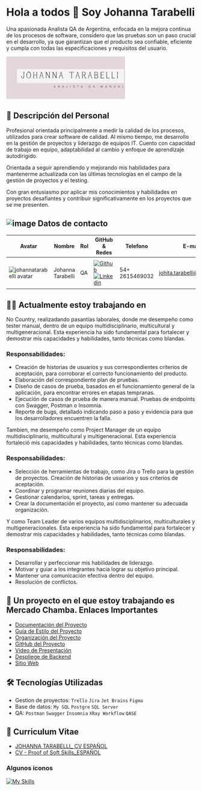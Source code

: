 # Hola a todos 👋 Soy Johanna Tarabelli
Una apasionada Analista QA de Argentina, enfocada en la mejora continua de los procesos de software, considero que las pruebas son un paso crucial en el desarrollo, ya que garantizan que el producto sea confiable, eficiente y cumpla con todas las especificaciones y requisitos del usuario.

<img src="https://github.com/johannatarabelli/johannaTarabelli/blob/main/ASSET/NUEVA%20MARCA%20PERSONAL.png" alt="logo personal" />

## 📖 Descripción del Personal

Profesional orientada principalmente a medir la calidad de los procesos, utilizados para crear software de calidad. Al mismo tiempo, me desarrollo en la gestión de proyectos y liderazgo de equipos IT. Cuento con capacidad de trabajo en equipo, adaptabilidad al cambio y enfoque de aprendizaje autodirigido. 

Orientada a seguir aprendiendo y mejorando mis habilidades para mantenerme actualizada con las últimas tecnologías en el campo de la gestión de proyectos y el testing. 

Con gran entusiasmo por aplicar mis conocimientos y habilidades en proyectos desafiantes y contribuir significativamente en los proyectos que se me presenten.

## ![image](https://github.com/user-attachments/assets/2a831fc3-0f2a-4278-b0e6-8b71ff59ed2d) Datos de contacto

| Avatar                        | Nombre          | Rol                    | GitHub & Redes            | Telefono                        | E-mail          | Ciudad                    | Pais            |
| ----------------------------- | --------------- | ---------------------- | ------------------------------------------------------------------------------------------------------------------------------------------------------------------------------------------------------- | ----------------------------- | --------------- | ---------------------- | ------------------------------------------------------------------------------------------------------------------------------------------------------------------------------------------------------- |
|       |
| <img width="48" height="48" src="https://avatars.githubusercontent.com/u/141964978?v=4" alt="johannatarabelli avatar" /> | Johanna Tarabelli | QA                     | [![Github](https://skillicons.dev/icons?i=github)](https://github.com/johannatarabelli) [![Linkedin](https://skillicons.dev/icons?i=linkedin)](www.linkedin.com/in/johanna-tarabelli)   | 54+ 2615469032 | johita.tarabelli@gmail.com| Mendoza                     | Argentina   | 
|            |


## 👨‍💻 Actualmente estoy trabajando en 

No Country, realizadando pasantías laborales, donde me desempeño como tester manual, dentro de un equipo multidisciplinario, multicultural y multigeneracional. Esta experiencia ha sido fundamental para fortalecer y demostrar mis capacidades y habilidades, tanto técnicas como blandas.

### Responsabilidades:
- Creación de historias de usuarios y sus correspondientes criterios de aceptación, para corroborar el correcto funcionamiento del producto.
- Elaboración del correspondiente plan de pruebas. 
- Diseño de casos de prueba, basados en el funcionamiento general de la aplicación, para encontrar errores en etapas tempranas.
- Ejecución de casos de prueba de manera manual. Pruebas de endpoints con Swagger, Postman o Insomnia.
- Reporte de bugs, detallado indicando paso a paso y evidencia para que los desarrolladores encuentren la falla.

Tambien, me desempeño como Project Manager de un equipo multidisciplinario, multicultural y multigeneracional. Esta experiencia fortaleció mis capacidades y habilidades, tanto técnicas como blandas.

### Responsabilidades:
- Selección de herramientas de trabajo, como Jira o Trello para la gestión de proyectos. Creación de historias de usuarios y sus criterios de aceptación.
- Coordinar y programar reuniones diarias del equipo.
- Gestionar calendarios, sprint, tareas y entregas.
- Crear la documentación el proyecto, así como mantener su adecuada organización.

Y como Team Leader de varios equipos multidisciplinarios, multiculturales y multigeneracionales. Esta experiencia ha sido fundamental para fortalecer y demostrar mis capacidades y habilidades, tanto técnicas como blandas.

### Responsabilidades:
- Desarrollar y perfeccionar mis habilidades de liderazgo.
- Motivar y guiar a los integrantes hacia lograr su objetivo principal.
- Mantener una comunicación efectiva dentro del equipo.
- Resolución de conflictos.

## 🔗 Un proyecto en el que estoy trabajando es Mercado Chamba. Enlaces Importantes

- [Documentación del Proyecto](https://github.com/johannatarabelli/mercadochamba/tree/main/DOCUMENTACION)
- [Guía de Estilo del Proyecto](https://www.figma.com/design/6zpFTDPZMJIABz5thVWbsm/MERCADO-CHAMBA?node-id=0-1&t=B9m0kH87pK3vAA2h-0)
- [Organización del Proyecto](https://trello.com/b/JJlgL08E/backlog-c19-12-m-csharp-angular)
- [GitHub del Proyecto](https://github.com/No-Country-simulation/c19-12-m-csharp-angular)
- [Video de Presentación](https://www.canva.com/design/DAGMhAYUV6E/kT8aP4BKrnnvLqKzH2w0UQ/edit)
- [Despliege de Backend](https://www.mercado-chamba.somee.com/swagger/index.html)
- [Sitio Web](https://mercado-chamba.netlify.app/)

## 🛠️ Tecnologías Utilizadas

- Gestion de proyectos: `Trello`  `Jira`  `Jet Brains` `Figma`
- Base de datos: `My SQL`  `Postgre` `SQL Server`
- QA: `Postman` `Swagger` `Insomnia` `XRay Workflow` `QASE` 

## 📖 Curriculum Vitae
- [JOHANNA TARABELLI_ CV ESPAÑOL](https://github.com/johannatarabelli/johannaTarabelli/blob/main/CV/JOHANNA%20TARABELLI_CV.pdf)
- [CV - Proof of Soft Skills_ESPAÑOL](https://github.com/johannatarabelli/johannaTarabelli/blob/main/CV/CV%20-%20Proof%20of%20Soft%20Skills%20-%20Johana%20Tarabelli%20ES.pdf)
  
### Algunos iconos

[![My Skills](https://skillicons.dev/icons?i=figma,github,mysql,postman,vscode,visualstudio&theme=dark)](https://skillicons.dev)
